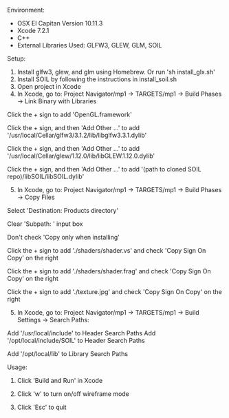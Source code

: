 Environment:

- OSX El Capitan Version 10.11.3
- Xcode 7.2.1
- C++
- External Libraries Used: GLFW3, GLEW, GLM, SOIL

Setup:

1. Install glfw3, glew, and glm using Homebrew. Or run 'sh install_glx.sh'
2. Install SOIL by following the instructions in install_soil.sh
3. Open project in Xcode
4. In Xcode, go to:
  Project Navigator/mp1 -> TARGETS/mp1 -> Build Phases -> Link Binary with Libraries

  Click the + sign to add 'OpenGL.framework'

  Click the + sign, and then 'Add Other ...' to add '/usr/local/Cellar/glfw3/3.1.2/lib/libglfw3.3.1.dylib'

  Click the + sign, and then 'Add Other ...' to add '/usr/local/Cellar/glew/1.12.0/lib/libGLEW.1.12.0.dylib'

  Click the + sign, and then 'Add Other ...' to add '(path to cloned SOIL repo)/libSOIL/libSOIL.dylib'

5. In Xcode, go to:
  Project Navigator/mp1 -> TARGETS/mp1 -> Build Phases -> Copy Files

  Select 'Destination: Products directory'

  Clear 'Subpath: ' input box

  Don't check 'Copy only when installing'

  Click the + sign to add './shaders/shader.vs' and check 'Copy Sign On Copy' on the right


  Click the + sign to add './shaders/shader.frag' and check 'Copy Sign On Copy' on the right


  Click the + sign to add './texture.jpg' and check 'Copy Sign On Copy' on the right

5. In Xcode, go to:
  Project Navigator/mp1 -> TARGETS/mp1 -> Build Settings -> Search Paths:

  Add '/usr/local/include' to Header Search Paths
  Add '/opt/local/include/SOIL' to Header Search Paths

  Add '/opt/local/lib' to Library Search Paths


Usage:

1. Click 'Build and Run' in Xcode

2. Click 'w' to turn on/off wireframe mode

3. Click 'Esc' to quit
